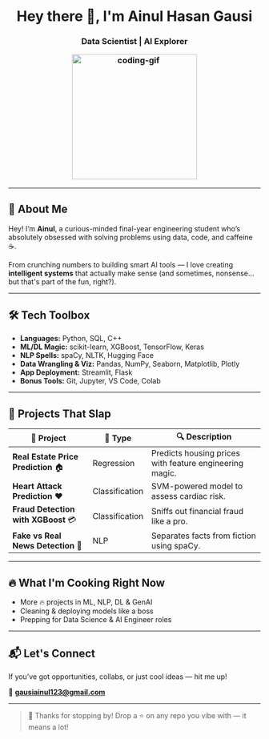 <h1 align="center">Hey there 👋, I'm Ainul Hasan Gausi</h1>
<h3 align="center">Data Scientist | AI Explorer 

<p align="center">
  <img src="https://media.giphy.com/media/qgQUggAC3Pfv687qPC/giphy.gif" width="250" alt="coding-gif"/>
</p>

---

## 🧠 About Me

Hey! I’m **Ainul**, a curious-minded final-year engineering student who’s absolutely obsessed with solving problems using data, code, and caffeine ☕.

From crunching numbers to building smart AI tools — I love creating **intelligent systems** that actually make sense (and sometimes, nonsense... but that's part of the fun, right?).

---

## 🛠️ Tech Toolbox

- **Languages:** Python, SQL, C++
- **ML/DL Magic:** scikit-learn, XGBoost, TensorFlow, Keras
- **NLP Spells:** spaCy, NLTK, Hugging Face
- **Data Wrangling & Viz:** Pandas, NumPy, Seaborn, Matplotlib, Plotly
- **App Deployment:** Streamlit, Flask
- **Bonus Tools:** Git, Jupyter, VS Code, Colab

---

## 🚀 Projects That Slap

| 🌟 Project | 🧠 Type | 🔍 Description |
|-----------|--------|----------------|
| **Real Estate Price Prediction** 🏠 | Regression | Predicts housing prices with feature engineering magic. |
| **Heart Attack Prediction** ❤️ | Classification | SVM-powered model to assess cardiac risk. |
| **Fraud Detection with XGBoost** 💳 | Classification | Sniffs out financial fraud like a pro. |
| **Fake vs Real News Detection** 📰 | NLP | Separates facts from fiction using spaCy. |

---

## 🔥 What I'm Cooking Right Now

- More 🔥 projects in ML, NLP, DL & GenAI
- Cleaning & deploying models like a boss
- Prepping for Data Science & AI Engineer roles

---

## 📬 Let's Connect

If you’ve got opportunities, collabs, or just cool ideas — hit me up!

📧 **gausiainul123@gmail.com**

---

> 🙌 Thanks for stopping by! Drop a ⭐ on any repo you vibe with — it means a lot!
